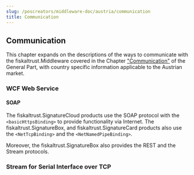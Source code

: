 ```yaml
---
slug: /poscreators/middleware-doc/austria/communication
title: Communication
---
```


## Communication

This chapter expands on the descriptions of the ways to communicate with the fiskaltrust.Middleware covered in the Chapter ["Communication"](../../general/communication/communication.md) of the General Part, with country specific information applicable to the Austrian market.

### WCF Web Service

#### SOAP

The fiskaltrust.SignatureCloud products use the SOAP protocol with the `<basicHttpsBinding>` to provide functionality via Internet. The fiskaltrust.SignatureBox, and fiskaltrust.SignatureCard products also use the `<NetTcpBinding>` and the `<NetNamedPipeBinding>`.

Moreover, the fiskaltrust.SignatureBox also provides the REST and the Stream protocols.

### Stream for Serial Interface over TCP
